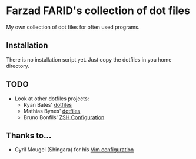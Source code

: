 # Farzad FARID's collection of dot files

My own collection of dot files for often used programs.

## Installation

There is no installation script yet. Just copy the dotfiles in you home directory.

## TODO

 * Look at other dotfiles projects:
   * Ryan Bates' [dotfiles](https://github.com/ryanb/dotfiles)
   * Mathias Bynes' [dotfiles](https://github.com/mathiasbynens/dotfiles)
   * Bruno Bonfils' [ZSH Configuration](http://svn.asyd.net/svn/zsh/trunk/)

## Thanks to...

 * Cyril Mougel (Shingara) for his [Vim configuration](https://github.com/shingara/vim-conf)

